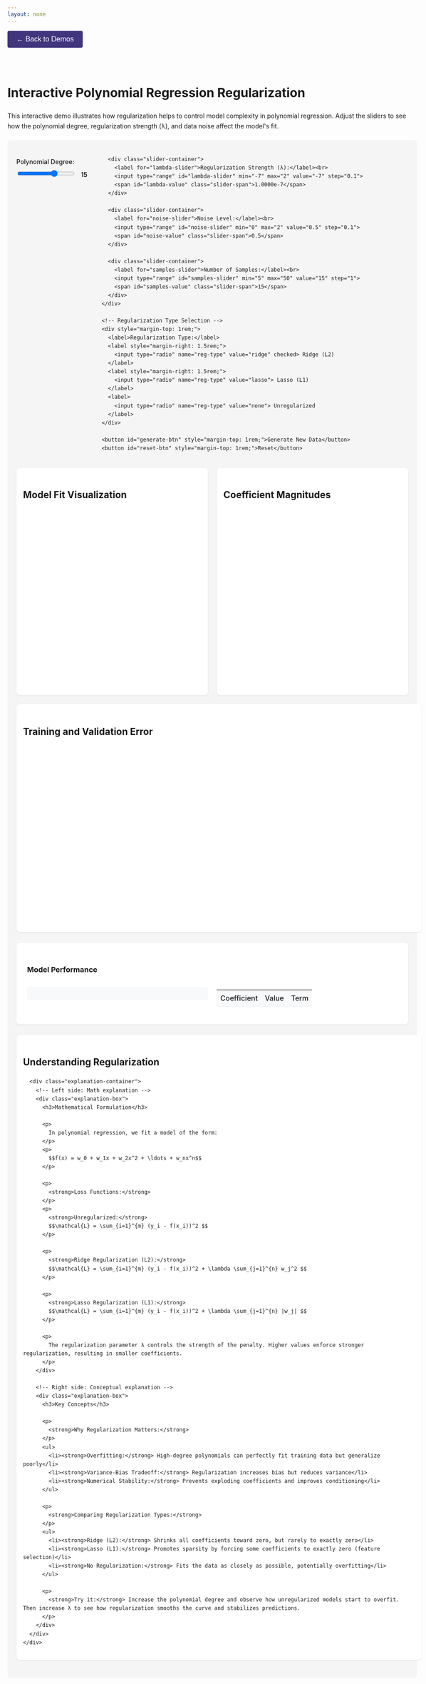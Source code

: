 ```yaml
---
layout: none
---
```


<html lang="en">
<head>
  <meta charset="UTF-8">
  <title>Interactive Polynomial Regression Regularization</title>
  <script src="https://cdnjs.cloudflare.com/ajax/libs/plotly.js/2.24.1/plotly.min.js"></script>
  <script src="https://cdn.jsdelivr.net/npm/mathjax@3/es5/tex-chtml.js" defer></script>
  <style>
    body {
      font-family: -apple-system, BlinkMacSystemFont, "Segoe UI", Roboto, sans-serif;
      max-width: 1200px;
      margin: 0 auto;
      padding: 20px;
      line-height: 1.6;
    }
    .controls {
      margin-top: 20px;
      background: #f5f5f5;
      padding: 20px;
      border-radius: 8px;
    }
    .plot-container {
      display: flex;
      flex-wrap: wrap;
      gap: 20px;
      margin: 20px 0;
    }
    .plot-wrapper {
      flex: 1;
      min-width: 300px;
      background: white;
      padding: 15px;
      border-radius: 8px;
      box-shadow: 0 1px 3px rgba(0,0,0,0.1);
    }
    .full-width {
      flex: 0 0 100%;
    }
    button {
      background: hsl(250, 41%, 35%);
      color: white;
      border: none;
      padding: 10px 20px;
      border-radius: 4px;
      cursor: pointer;
      font-size: 16px;
      margin-right: 10px;
      transition: background-color 0.2s;
    }
    button:hover {
      background: #45a049;
    }
    button:disabled {
      background: #ccc;
      cursor: not-allowed;
    }
    label {
      display: inline-block;
      margin: 0.5rem 0 0.25rem;
      font-weight: 500;
    }
    .slider-container {
      margin: 10px 0;
    }
    .slider-span {
      margin-left: 8px;
      font-weight: 600;
    }
    .stats-panel {
      background: #f8f9fa;
      padding: 15px;
      border-radius: 4px;
      margin-top: 10px;
      font-size: 0.9em;
    }
    .metric-box {
      padding: 10px;
      margin: 5px 0;
      background: white;
      border-radius: 4px;
      box-shadow: 0 1px 2px rgba(0,0,0,0.05);
    }
    .model-summary {
      background: #fff;
      padding: 1.5rem;
      border-radius: 8px;
      margin: 1.5rem 0;
      box-shadow: 0 1px 3px rgba(0,0,0,0.1);
    }
    .updated-value {
      transition: color 0.5s;
      color: #FF0000;
    }
    .explanation-container {
      display: grid;
      grid-template-columns: 1fr 1fr;
      gap: 20px;
    }
    .explanation-box {
      background: #f8f9fa;
      padding: 15px;
      border-radius: 4px;
      font-size: 0.95em;
    }
    @media (max-width: 768px) {
      .explanation-container {
        grid-template-columns: 1fr;
      }
    }
    .coefficient-table {
      width: 100%;
      border-collapse: collapse;
      margin: 1rem 0;
    }
    .coefficient-table th, .coefficient-table td {
      padding: 8px;
      text-align: left;
      border-bottom: 1px solid #eee;
    }
    .coefficient-table th {
      background: #f8f9fa;
      font-weight: 500;
    }
  </style>
</head>
<body>
  <a href="/pages/demos.html" style="text-decoration: none; margin-bottom: 20px; display: inline-block;">
    <button style="margin-bottom: 20px;">← Back to Demos</button>
  </a>

  <h1>Interactive Polynomial Regression Regularization</h1>
  <p>
    This interactive demo illustrates how regularization helps to control model complexity in polynomial regression. 
    Adjust the sliders to see how the polynomial degree, regularization strength (λ), and data noise affect the model's fit.
  </p>

  <!-- Controls -->
  <div class="controls">
    <div style="display: flex; gap: 2rem; flex-wrap: wrap;">
      <div class="slider-container">
        <label for="degree-slider">Polynomial Degree:</label><br>
        <input type="range" id="degree-slider" min="1" max="22" value="15" step="1">
        <span id="degree-value" class="slider-span">15</span>
      </div>
      
      <div class="slider-container">
        <label for="lambda-slider">Regularization Strength (λ):</label><br>
        <input type="range" id="lambda-slider" min="-7" max="2" value="-7" step="0.1">
        <span id="lambda-value" class="slider-span">1.0000e-7</span>
      </div>
      
      <div class="slider-container">
        <label for="noise-slider">Noise Level:</label><br>
        <input type="range" id="noise-slider" min="0" max="2" value="0.5" step="0.1">
        <span id="noise-value" class="slider-span">0.5</span>
      </div>
      
      <div class="slider-container">
        <label for="samples-slider">Number of Samples:</label><br>
        <input type="range" id="samples-slider" min="5" max="50" value="15" step="1">
        <span id="samples-value" class="slider-span">15</span>
      </div>
    </div>

    <!-- Regularization Type Selection -->
    <div style="margin-top: 1rem;">
      <label>Regularization Type:</label>
      <label style="margin-right: 1.5rem;">
        <input type="radio" name="reg-type" value="ridge" checked> Ridge (L2)
      </label>
      <label style="margin-right: 1.5rem;">
        <input type="radio" name="reg-type" value="lasso"> Lasso (L1)
      </label>
      <label>
        <input type="radio" name="reg-type" value="none"> Unregularized
      </label>
    </div>

    <button id="generate-btn" style="margin-top: 1rem;">Generate New Data</button>
    <button id="reset-btn" style="margin-top: 1rem;">Reset</button>
  </div>

  <!-- Plots -->
  <div class="plot-container">
    <!-- Main Fit Plot -->
    <div class="plot-wrapper">
      <h2>Model Fit Visualization</h2>
      <div id="fit-plot" style="width:100%; height:400px;"></div>
    </div>
    <!-- Weight Distribution Plot -->
    <div class="plot-wrapper">
      <h2>Coefficient Magnitudes</h2>
      <div id="weight-plot" style="width:100%; height:400px;"></div>
    </div>
  </div>

  <!-- Learning Curves -->
  <div class="plot-container">
    <div class="plot-wrapper full-width">
      <h2>Training and Validation Error</h2>
      <div id="learning-curve-plot" style="width:100%; height:400px;"></div>
    </div>
  </div>
  
  <!-- Model Summary -->
  <div class="model-summary">
    <h3>Model Performance</h3>
    <div style="display: flex; flex-wrap: wrap; gap: 20px;">
      <div style="flex: 1; min-width: 300px;">
        <div id="stats-display" class="stats-panel">
          <!-- Model statistics will be populated by JavaScript -->
        </div>
      </div>
      <div style="flex: 1; min-width: 300px;">
        <table class="coefficient-table" id="coefficient-table">
          <thead>
            <tr>
              <th>Coefficient</th>
              <th>Value</th>
              <th>Term</th>
            </tr>
          </thead>
          <tbody>
            <!-- Coefficients will be populated by JavaScript -->
          </tbody>
        </table>
      </div>
    </div>
  </div>

  <!-- Explanation Section -->
  <div class="plot-container">
    <div class="plot-wrapper full-width">
      <h2>Understanding Regularization</h2>
      
      <div class="explanation-container">
        <!-- Left side: Math explanation -->
        <div class="explanation-box">
          <h3>Mathematical Formulation</h3>
          
          <p>
            In polynomial regression, we fit a model of the form:
          </p>
          <p>
            $$f(x) = w_0 + w_1x + w_2x^2 + \ldots + w_nx^n$$
          </p>
          
          <p>
            <strong>Loss Functions:</strong>
          </p>
          <p>
            <strong>Unregularized:</strong>
            $$\mathcal{L} = \sum_{i=1}^{m} (y_i - f(x_i))^2 $$
          </p>
          
          <p>
            <strong>Ridge Regularization (L2):</strong>
            $$\mathcal{L} = \sum_{i=1}^{m} (y_i - f(x_i))^2 + \lambda \sum_{j=1}^{n} w_j^2 $$
          </p>
          
          <p>
            <strong>Lasso Regularization (L1):</strong>
            $$\mathcal{L} = \sum_{i=1}^{m} (y_i - f(x_i))^2 + \lambda \sum_{j=1}^{n} |w_j| $$
          </p>
          
          <p>
            The regularization parameter λ controls the strength of the penalty. Higher values enforce stronger regularization, resulting in smaller coefficients.
          </p>
        </div>
        
        <!-- Right side: Conceptual explanation -->
        <div class="explanation-box">
          <h3>Key Concepts</h3>
          
          <p>
            <strong>Why Regularization Matters:</strong>
          </p>
          <ul>
            <li><strong>Overfitting:</strong> High-degree polynomials can perfectly fit training data but generalize poorly</li>
            <li><strong>Variance-Bias Tradeoff:</strong> Regularization increases bias but reduces variance</li>
            <li><strong>Numerical Stability:</strong> Prevents exploding coefficients and improves conditioning</li>
          </ul>
          
          <p>
            <strong>Comparing Regularization Types:</strong>
          </p>
          <ul>
            <li><strong>Ridge (L2):</strong> Shrinks all coefficients toward zero, but rarely to exactly zero</li>
            <li><strong>Lasso (L1):</strong> Promotes sparsity by forcing some coefficients to exactly zero (feature selection)</li>
            <li><strong>No Regularization:</strong> Fits the data as closely as possible, potentially overfitting</li>
          </ul>
          
          <p>
            <strong>Try it:</strong> Increase the polynomial degree and observe how unregularized models start to overfit. Then increase λ to see how regularization smooths the curve and stabilizes predictions.
          </p>
        </div>
      </div>
    </div>
  </div>

  <script>
    // Utility Functions
    function normalRandom() {
      let u = 0, v = 0;
      while(u === 0) u = Math.random();
      while(v === 0) v = Math.random();
      return Math.sqrt(-2.0 * Math.log(u)) * Math.cos(2.0 * Math.PI * v);
    }

    // Generate synthetic polynomial data
    function generateData(numSamples, noise) {
      // Use a more complex true function that will be hard to fit
      const trueFunction = x => 0.5 * x * x + 0.3 * Math.sin(2 * x);
      
      // Generate unequally spaced points to make fitting harder
      const X = [];
      for (let i = 0; i < numSamples; i++) {
        // Add more points in the middle and fewer at the edges
        const t = Math.random();
        const x = -3 + 6 * t;
        X.push(x);
      }
      
      // Sort X values
      X.sort((a, b) => a - b);
      
      // Generate y values (true function plus noise)
      const yTrue = X.map(x => trueFunction(x));
      const y = yTrue.map(y_i => y_i + noise * normalRandom());
      
      return { X, y, yTrue };
    }

    // Create polynomial feature matrix
    function createPolyFeatures(X, degree) {
      const n = X.length;
      const X_poly = Array(n).fill().map(() => Array(degree + 1).fill(0));
      
      for (let i = 0; i < n; i++) {
        for (let j = 0; j <= degree; j++) {
          X_poly[i][j] = Math.pow(X[i], j);
        }
      }
      
      return X_poly;
    }

    // Transpose a matrix
    function transpose(matrix) {
      return matrix[0].map((_, colIndex) => matrix.map(row => row[colIndex]));
    }

    // Matrix multiplication
    function matrixMultiply(A, B) {
      const result = Array(A.length).fill().map(() => Array(B[0].length).fill(0));
      
      for (let i = 0; i < A.length; i++) {
        for (let j = 0; j < B[0].length; j++) {
          for (let k = 0; k < A[0].length; k++) {
            result[i][j] += A[i][k] * B[k][j];
          }
        }
      }
      
      return result;
    }

    // Vector addition
    function addVectors(v1, v2) {
      return v1.map((val, i) => val + v2[i]);
    }

    // Fit polynomial with regularization using normal equations
    function fitPolynomial(X, y, degree, lambda, regType) {
      // Create polynomial features
      const X_poly = createPolyFeatures(X, degree);
      
      // Transpose for matrix operations
      const X_polyT = transpose(X_poly);
      
      // Calculate X^T * X
      const XTX = matrixMultiply(X_polyT, X_poly);
      
      // Create identity matrix for regularization (not needed directly but helpful to understand the code)
      const identity = Array(degree + 1).fill().map((_, i) => 
        Array(degree + 1).fill(0).map((_, j) => i === j ? 1 : 0));
      
      // Add regularization to XTX for normal equations
      const regularizedXTX = XTX.map((row, i) => {
        if (regType === 'none') return row;
        
        return row.map((val, j) => {
          if (i === j) {
            // Don't regularize bias term (w0) for ridge regression
            if (i === 0 && regType === 'ridge') return val;
            return val + lambda;
          }
          return val;
        });
      });
      
      // Calculate X^T * y for normal equations
      const XTy = matrixMultiply(X_polyT, y.map(val => [val])).map(row => row[0]);
      
      // Solve normal equations: (X^T * X + λI) * w = X^T * y
      const weights = solveNormalEquations(regularizedXTX, XTy);
      
      // Apply L1 regularization (Lasso) separately
      // This is a simplified approach - real Lasso uses more sophisticated methods
      if (regType === 'lasso' && lambda > 0) {
        return weights.map((w, i) => {
          if (i === 0) return w; // Don't shrink bias term
          
          // Soft thresholding
          const shrinkage = Math.min(Math.abs(w), lambda / 2);
          return w > 0 ? w - shrinkage : w + shrinkage;
        });
      }
      
      return weights;
    }

    // Solve normal equations using Cholesky decomposition for numerical stability
    function solveNormalEquations(A, b) {
      const n = A.length;
      
      // Do Cholesky decomposition: A = L * L^T
      // This is more stable than direct inversion for well-conditioned matrices
      const L = Array(n).fill().map(() => Array(n).fill(0));
      
      for (let i = 0; i < n; i++) {
        for (let j = 0; j <= i; j++) {
          let sum = 0;
          
          if (j === i) {
            for (let k = 0; k < j; k++) {
              sum += L[j][k] * L[j][k];
            }
            L[j][j] = Math.sqrt(Math.max(A[j][j] - sum, 1e-10)); // Ensure positive for numerical stability
          } else {
            for (let k = 0; k < j; k++) {
              sum += L[i][k] * L[j][k];
            }
            L[i][j] = (A[i][j] - sum) / L[j][j];
          }
        }
      }
      
      // Forward substitution to solve L * y = b
      const y = Array(n).fill(0);
      for (let i = 0; i < n; i++) {
        let sum = 0;
        for (let j = 0; j < i; j++) {
          sum += L[i][j] * y[j];
        }
        y[i] = (b[i] - sum) / L[i][i];
      }
      
      // Backward substitution to solve L^T * x = y
      const x = Array(n).fill(0);
      for (let i = n - 1; i >= 0; i--) {
        let sum = 0;
        for (let j = i + 1; j < n; j++) {
          sum += L[j][i] * x[j];
        }
        x[i] = (y[i] - sum) / L[i][i];
      }
      
      return x;
    }

    // Calculate predictions
    function predict(X, weights, degree) {
      const X_poly = createPolyFeatures(X, degree);
      return X_poly.map(row => 
        row.reduce((sum, val, i) => sum + val * weights[i], 0)
      );
    }

    // Calculate MSE
    function calculateMSE(actual, predicted) {
      return actual.reduce((sum, val, i) => 
        sum + Math.pow(val - predicted[i], 2), 0) / actual.length;
    }

    // Calculate L2 norm (sum of squares) of weights
    function calculateL2Norm(weights) {
      return weights.reduce((sum, w) => sum + w * w, 0);
    }

    // Calculate L1 norm (sum of absolute values) of weights
    function calculateL1Norm(weights) {
      return weights.reduce((sum, w) => sum + Math.abs(w), 0);
    }

    // Main application code
    document.addEventListener('DOMContentLoaded', function() {
      let data = generateData(15, 0.5);
      let initialData = JSON.parse(JSON.stringify(data)); // Deep copy for reset
      updateAll();
      
      // Event listeners for sliders
      document.getElementById('degree-slider').addEventListener('input', e => {
        document.getElementById('degree-value').textContent = e.target.value;
        updateAll();
      });
      
      document.getElementById('lambda-slider').addEventListener('input', e => {
        const lambdaValue = Math.pow(10, parseFloat(e.target.value));
        document.getElementById('lambda-value').textContent = lambdaValue.toExponential(4);
        updateAll();
      });
      
      document.getElementById('noise-slider').addEventListener('input', e => {
        document.getElementById('noise-value').textContent = e.target.value;
      });
      
      document.getElementById('samples-slider').addEventListener('input', e => {
        document.getElementById('samples-value').textContent = e.target.value;
      });
      
      // Event listeners for radio buttons
      document.querySelectorAll('input[name="reg-type"]').forEach(radio => {
        radio.addEventListener('change', updateAll);
      });
      
      // Event listener for generate button
      document.getElementById('generate-btn').addEventListener('click', () => {
        const numSamples = parseInt(document.getElementById('samples-slider').value);
        const noise = parseFloat(document.getElementById('noise-slider').value);
        data = generateData(numSamples, noise);
        initialData = JSON.parse(JSON.stringify(data)); // Deep copy for reset
        updateAll();
      });
      
      // Event listener for reset button
      document.getElementById('reset-btn').addEventListener('click', () => {
        data = JSON.parse(JSON.stringify(initialData)); // Restore from initial data
        
        // Reset sliders to default values
        document.getElementById('degree-slider').value = 8;
        document.getElementById('degree-value').textContent = 8;
        
        document.getElementById('lambda-slider').value = 0;
        document.getElementById('lambda-value').textContent = "1.00";
        
        document.getElementById('noise-slider').value = 0.5;
        document.getElementById('noise-value').textContent = 0.5;
        
        document.getElementById('samples-slider').value = 15;
        document.getElementById('samples-value').textContent = 15;
        
        // Reset radio to Ridge
        document.querySelector('input[name="reg-type"][value="ridge"]').checked = true;
        
        updateAll();
      });
      
      // Main update function
      function updateAll() {
        const degree = parseInt(document.getElementById('degree-slider').value);
        const lambda = Math.pow(10, parseFloat(document.getElementById('lambda-slider').value));
        const regType = document.querySelector('input[name="reg-type"]:checked').value;
        
        // Fit model
        const weights = fitPolynomial(data.X, data.y, degree, lambda, regType);
        
        // Generate smooth curve for plotting
        const xSmooth = Array.from({length: 100}, (_, i) => -4 + (8 * i / 99));
        const yPred = predict(xSmooth, weights, degree);
        const yPredTrain = predict(data.X, weights, degree);
        
        // Calculate metrics
        const trainMSE = calculateMSE(data.y, yPredTrain);
        console.log(trainMSE);
        console.log(Math.sqrt(trainMSE))
        const trueMSE = calculateMSE(data.X.map(x => 0.5 * x * x + 0.3 * Math.sin(2 * x)), yPredTrain);
        const l2Norm = calculateL2Norm(weights.slice(1)); // Exclude bias term
        const l1Norm = calculateL1Norm(weights.slice(1)); // Exclude bias term
        
        // Update plots
        updateFitPlot(data.X, data.y, xSmooth, yPred, data.X.map(x => x * x));
        updateWeightPlot(weights);
        updateLearningCurvePlot(degree, lambda, regType);
        updateStats(trainMSE, trueMSE, l2Norm, l1Norm);
        updateCoefficients(weights);
      }
      
      // Update fit plot
      function updateFitPlot(X, y, xSmooth, yPred, yTrue) {
        // Calculate true function for smooth line
        const xTrueSmooth = Array.from({length: 100}, (_, i) => -4 + (8 * i / 99));
        const yTrueSmooth = xTrueSmooth.map(x => 0.5 * x * x + 0.3 * Math.sin(2 * x));
        
        const dataTrace = {
          x: X,
          y: y,
          mode: 'markers',
          type: 'scatter',
          name: 'Training Data',
          marker: {
            color: 'blue',
            size: 8
          }
        };
        
        const trueTrace = {
          x: xTrueSmooth,
          y: yTrueSmooth,
          mode: 'lines',
          type: 'scatter',
          name: 'True Function',
          line: {
            dash: 'dot',
            color: 'green',
            width: 2
          }
        };
        
        const predTrace = {
          x: xSmooth,
          y: yPred,
          mode: 'lines',
          type: 'scatter',
          name: 'Model Prediction',
          line: {
            color: 'red',
            width: 3
          }
        };
        
        // Get current λ and degree for title
        const lambda = Math.pow(10, parseFloat(document.getElementById('lambda-slider').value));
        const degree = parseInt(document.getElementById('degree-slider').value);
        const regType = document.querySelector('input[name="reg-type"]:checked').value;
        
        let titleText = `Polynomial Regression (Degree ${degree})`;
        if (regType !== 'none') {
          titleText += `, ${regType === 'ridge' ? 'Ridge' : 'Lasso'} λ=${lambda.toExponential(4)}`;
        }
        
        Plotly.newPlot('fit-plot', [dataTrace, trueTrace, predTrace], {
          title: titleText,
          xaxis: { title: 'X', range: [-4, 4] },
          yaxis: { title: 'Y', range: [-2, 10] }
        });
      }
      
      // Update weight plot
      function updateWeightPlot(weights) {
        const weightTrace = {
          x: Array.from({length: weights.length}, (_, i) => `w${i}`),
          y: weights,
          type: 'bar',
          marker: {
            color: weights.map(w => w >= 0 ? 'rgba(50, 171, 96, 0.7)' : 'rgba(219, 64, 82, 0.7)'),
            line: {
              color: weights.map(w => w >= 0 ? 'rgba(50, 171, 96, 1.0)' : 'rgba(219, 64, 82, 1.0)'),
              width: 1
            }
          }
        };
        
        Plotly.newPlot('weight-plot', [weightTrace], {
          title: 'Model Coefficients',
          xaxis: { title: 'Coefficient' },
          yaxis: { title: 'Value' }
        });
      }
      
      // Update learning curve plot
      function updateLearningCurvePlot(degree, lambda, regType) {
        const degreesRange = Array.from({length: 15}, (_, i) => i + 1);
        const trainErrors = [];
        const valErrors = [];
        
        // Generate validation data (more points for better generalization assessment)
        const valData = generateData(50, 0.5);
        
        // Calculate errors for each degree
        degreesRange.forEach(d => {
          const w = fitPolynomial(data.X, data.y, d, lambda, regType);
          const trainPred = predict(data.X, w, d);
          const valPred = predict(valData.X, w, d);
          
          trainErrors.push(calculateMSE(data.y, trainPred));
          valErrors.push(calculateMSE(valData.y, valPred));
        });
        
        const trainTrace = {
          x: degreesRange,
          y: trainErrors,
          mode: 'lines+markers',
          type: 'scatter',
          name: 'Training Error',
          line: { color: 'blue' }
        };
        
        const valTrace = {
          x: degreesRange,
          y: valErrors,
          mode: 'lines+markers',
          type: 'scatter',
          name: 'Validation Error',
          line: { color: 'red' }
        };
        
        // Add vertical line at current degree
        const currentDegreeTrace = {
          x: [degree, degree],
          y: [0, Math.max(...trainErrors, ...valErrors) * 1.1],
          mode: 'lines',
          type: 'scatter',
          name: 'Current Degree',
          line: {
            color: 'black',
            width: 2,
            dash: 'dash'
          }
        };
        
        Plotly.newPlot('learning-curve-plot', [trainTrace, valTrace, currentDegreeTrace], {
          title: 'Training and Validation Error vs Polynomial Degree',
          xaxis: { 
            title: 'Polynomial Degree',
            tickmode: 'linear',
            tick0: 1,
            dtick: 1
          },
          yaxis: { 
            title: 'Mean Squared Error',
            rangemode: 'tozero'
          }
        });
      }
      
      // Update statistics
      function updateStats(trainMSE, trueMSE, l2Norm, l1Norm) {
        const regType = document.querySelector('input[name="reg-type"]:checked').value;
        const lambda = Math.pow(10, parseFloat(document.getElementById('lambda-slider').value));
        const degree = parseInt(document.getElementById('degree-slider').value);
        
        // Calculate additional metrics
        const trainRMSE = Math.sqrt(trainMSE);
        const trueRMSE = Math.sqrt(trueMSE);
        
        // Determine if model is likely overfitting
        const overfit = (trainMSE < 0.1 && trueMSE > 0.5) || 
                       (l2Norm > 100) || 
                       (degree > 5 && regType === 'none');
        
        const statsDiv = document.getElementById('stats-display');
        statsDiv.innerHTML = `
          <div class="metric-box">
            <strong>Training RMSE:</strong> ${trainRMSE.toFixed(4)}
          </div>
          <div class="metric-box">
            <strong>True Function RMSE:</strong> ${trueRMSE.toFixed(4)}
          </div>
          <div class="metric-box">
            <strong>Coefficient L2 Norm:</strong> ${l2Norm.toFixed(4)}
          </div>
          <div class="metric-box">
            <strong>Coefficient L1 Norm:</strong> ${l1Norm.toFixed(4)}
          </div>
          <div class="metric-box">
            <strong>Regularization:</strong> ${regType === 'none' ? 'None' : 
              regType === 'ridge' ? 'Ridge (L2)' : 'Lasso (L1)'}
          </div>
          <div class="metric-box">
            <strong>Lambda (λ):</strong> ${lambda.toExponential(4)}
          </div>
          ${overfit ? `
          <div class="metric-box" style="background: #ffebee; border-left: 3px solid #f44336;">
            <strong>Warning:</strong> Model likely overfitting! Training error is very low but true error remains high.
          </div>` : ''}
        `;
      }
      
      // Update coefficient table
      function updateCoefficients(weights) {
        const tbody = document.getElementById('coefficient-table').getElementsByTagName('tbody')[0];
        tbody.innerHTML = '';
        
        weights.forEach((w, i) => {
          const tr = document.createElement('tr');
          
          const termCell = document.createElement('td');
          termCell.textContent = `w${i}`;
          
          const valueCell = document.createElement('td');
          valueCell.textContent = w.toFixed(4);
          valueCell.className = Math.abs(w) < 0.0001 ? 'updated-value' : '';
          
          const descCell = document.createElement('td');
          descCell.textContent = i === 0 ? 'Intercept' : 
            i === 1 ? 'x' : `x^${i}`;
          
          tr.appendChild(termCell);
          tr.appendChild(valueCell);
          tr.appendChild(descCell);
          tbody.appendChild(tr);
        });
      }
    });
  </script>
</body>
</html>